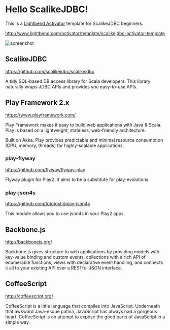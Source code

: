# Hello ScalikeJDBC!

This is a [Lightbend Activator](http://www.lightbend.com/activator/) template for ScalikeJDBC beginners.

http://www.lightbend.com/activator/template/scalikejdbc-activator-template

![screenshot](https://raw.github.com/scalikejdbc/hello-scalikejdbc/master/screenshot.png)

## ScalikeJDBC

https://github.com/scalikejdbc/scalikejdbc

A tidy SQL-based DB access library for Scala developers. This library naturally wraps JDBC APIs and provides you easy-to-use APIs.

## Play Framework 2.x

https://www.playframework.com/

Play Framework makes it easy to build web applications with Java & Scala. Play is based on a lightweight, stateless, web-friendly architecture.

Built on Akka, Play provides predictable and minimal resource consumption (CPU, memory, threads) for highly-scalable applications.

### play-flyway

https://github.com/flyway/flyway-play

Flyway plugin for Play2. It aims to be a substitute for play-evolutions.

### play-json4s

https://github.com/tototoshi/play-json4s

This module allows you to use json4s in your Play2 apps.

## Backbone.js

http://backbonejs.org/

Backbone.js gives structure to web applications by providing models with key-value binding and custom events, collections with a rich API of enumerable functions, views with declarative event handling, and connects it all to your existing API over a RESTful JSON interface.

## CoffeeScript

http://coffeescript.org/

CoffeeScript is a little language that compiles into JavaScript. Underneath that awkward Java-esque patina, JavaScript has always had a gorgeous heart. CoffeeScript is an attempt to expose the good parts of JavaScript in a simple way.

